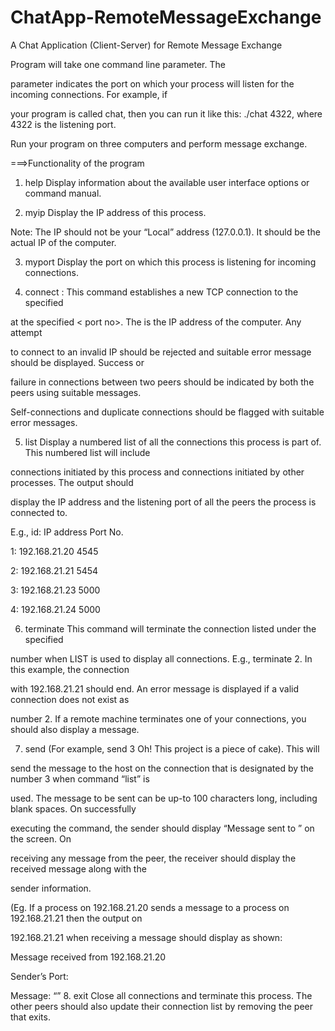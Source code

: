 # ChatApp-RemoteMessageExchange
A Chat Application (Client-Server) for Remote Message Exchange

Program will take one command line parameter. The

parameter indicates the port on which your process will listen for the incoming connections. For example, if

your program is called chat, then you can run it like this: ./chat 4322, where 4322 is the listening port.

Run your program on three computers and perform message exchange.

===>Functionality of the program

1. help Display information about the available user interface options or command manual.

2. myip Display the IP address of this process.

Note: The IP should not be your “Local” address (127.0.0.1). It should be the actual IP of the computer.

3. myport Display the port on which this process is listening for incoming connections.

4. connect <destination> <port no> : This command establishes a new TCP connection to the specified

<destination> at the specified < port no>. The <destination> is the IP address of the computer. Any attempt

to connect to an invalid IP should be rejected and suitable error message should be displayed. Success or

failure in connections between two peers should be indicated by both the peers using suitable messages.

Self-connections and duplicate connections should be flagged with suitable error messages.

5. list Display a numbered list of all the connections this process is part of. This numbered list will include

connections initiated by this process and connections initiated by other processes. The output should

display the IP address and the listening port of all the peers the process is connected to.

E.g., id: IP address Port No.

1: 192.168.21.20 4545

2: 192.168.21.21 5454

3: 192.168.21.23 5000

4: 192.168.21.24 5000

6. terminate <connection id.> This command will terminate the connection listed under the specified

number when LIST is used to display all connections. E.g., terminate 2. In this example, the connection

with 192.168.21.21 should end. An error message is displayed if a valid connection does not exist as

number 2. If a remote machine terminates one of your connections, you should also display a message.

7. send <connection id.> <message> (For example, send 3 Oh! This project is a piece of cake). This will

send the message to the host on the connection that is designated by the number 3 when command “list” is

used. The message to be sent can be up-to 100 characters long, including blank spaces. On successfully

executing the command, the sender should display “Message sent to <connection id>” on the screen. On

receiving any message from the peer, the receiver should display the received message along with the

sender information.

(Eg. If a process on 192.168.21.20 sends a message to a process on 192.168.21.21 then the output on

192.168.21.21 when receiving a message should display as shown:

Message received from 192.168.21.20

Sender’s Port: <The port no. of the sender>

Message: “<received message>”
8. exit Close all connections and terminate this process. The other peers should also update their connection
list by removing the peer that exits.

